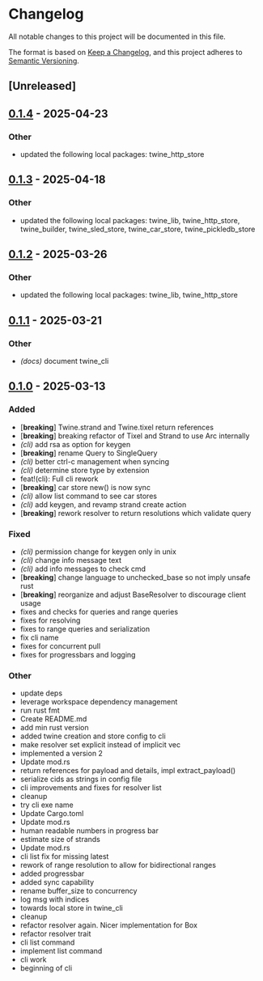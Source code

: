 # Changelog

All notable changes to this project will be documented in this file.

The format is based on [Keep a Changelog](https://keepachangelog.com/en/1.0.0/),
and this project adheres to [Semantic Versioning](https://semver.org/spec/v2.0.0.html).

## [Unreleased]

## [0.1.4](https://github.com/twine-protocol/twine-rs/compare/twine_cli-v0.1.3...twine_cli-v0.1.4) - 2025-04-23

### Other

- updated the following local packages: twine_http_store

## [0.1.3](https://github.com/twine-protocol/twine-rs/compare/twine_cli-v0.1.2...twine_cli-v0.1.3) - 2025-04-18

### Other

- updated the following local packages: twine_lib, twine_http_store, twine_builder, twine_sled_store, twine_car_store, twine_pickledb_store

## [0.1.2](https://github.com/twine-protocol/twine-rs/compare/twine_cli-v0.1.1...twine_cli-v0.1.2) - 2025-03-26

### Other

- updated the following local packages: twine_lib, twine_http_store

## [0.1.1](https://github.com/twine-protocol/twine-rs/compare/twine_cli-v0.1.0...twine_cli-v0.1.1) - 2025-03-21

### Other

- *(docs)* document twine_cli

## [0.1.0](https://github.com/twine-protocol/twine-rs/releases/tag/twine_cli-v0.1.0) - 2025-03-13

### Added

- [**breaking**] Twine.strand and Twine.tixel return references
- [**breaking**] breaking refactor of Tixel and Strand to use Arc internally
- *(cli)* add rsa as option for keygen
- [**breaking**] rename Query to SingleQuery
- *(cli)* better ctrl-c management when syncing
- *(cli)* determine store type by extension
- feat!(cli): Full cli rework
- [**breaking**] car store new() is now sync
- *(cli)* allow list command to see car stores
- *(cli)* add keygen, and revamp strand create action
- [**breaking**] rework resolver to return resolutions which validate query

### Fixed

- *(cli)* permission change for keygen only in unix
- *(cli)* change info message text
- *(cli)* add info messages to check cmd
- [**breaking**] change language to unchecked_base so not imply unsafe rust
- [**breaking**] reorganize and adjust BaseResolver to discourage client usage
- fixes and checks for queries and range queries
- fixes for resolving
- fixes to range queries and serialization
- fix cli name
- fixes for concurrent pull
- fixes for progressbars and logging

### Other

- update deps
- leverage workspace dependency management
- run rust fmt
- Create README.md
- add min rust version
- added twine creation and store config to cli
- make resolver set explicit instead of implicit vec
- implemented a version 2
- Update mod.rs
- return references for payload and details, impl extract_payload()
- serialize cids as strings in config file
- cli improvements and fixes for resolver list
- cleanup
- try cli exe name
- Update Cargo.toml
- Update mod.rs
- human readable numbers in progress bar
- estimate size of strands
- Update mod.rs
- cli list fix for missing latest
- rework of range resolution to allow for bidirectional ranges
- added progressbar
- added sync capability
- rename buffer_size to concurrency
- log msg with indices
- towards local store in twine_cli
- cleanup
- refactor resolver again. Nicer implementation for Box<dyn BaseResolver>
- refactor resolver trait
- cli list command
- implement list command
- cli work
- beginning of cli
